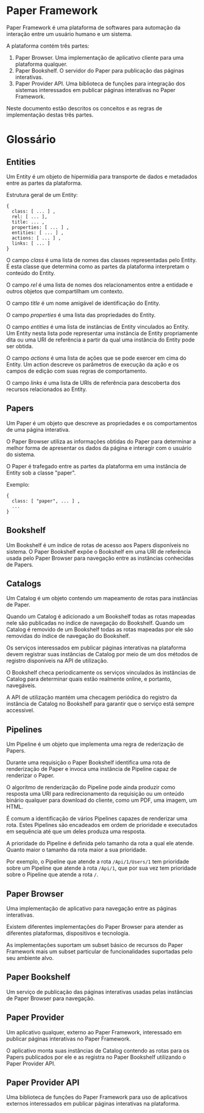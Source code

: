 # Paper Framework

Paper Framework é uma plataforma de softwares para automação da interação entre
um usuário humano e um sistema.

A plataforma contém três partes:

1.  Paper Browser.
    Uma implementação de aplicativo cliente para uma plataforma qualquer.
2.  Paper Bookshelf.
    O servidor do Paper para publicação das páginas interativas.
3.  Paper Provider API.
    Uma biblioteca de funções para integração dos sistemas interessados em 
    publicar páginas interativas no Paper Framework.

Neste documento estão descritos os conceitos e as regras de implementação destas
três partes.


# Glossário

## Entities

Um Entity é um objeto de hipermídia para transporte de dados e metadados entre
as partes da plataforma.

Estrutura geral de um Entity:

    {
      class: [ ... ] ,
      rel: [ ... ],
      title: ... ,
      properties: [ ... ] ,
      entities: [ ... ] ,
      actions: [ ... ] ,
      links: [ ... ]
    }

O campo *class* é uma lista de nomes das classes representadas pelo Entity.
É esta classe que determina como as partes da plataforma interpretam o conteúdo
do Entity.

O campo *rel* é uma lista de nomes dos relacionamentos entre a entidade e outros
objetos que compartilham um contexto.

O campo *title* é um nome amigável de identificação do Entity.

O campo *properties* é uma lista das propriedades do Entity.

O campo *entities* é uma lista de instâncias de Entity vinculados ao Entity.
Um Entity nesta lista pode representar uma instância de Entity propriamente dita
ou uma URI de referência a partir da qual uma instância do Entity pode ser
obtida.

O campo *actions* é uma lista de ações que se pode exercer em cima do Entity.
Um action descreve os parâmetros de execução da ação e os campos de edição com
suas regras de comportamento.

O campo *links* é uma lista de URIs de referência para descoberta dos recursos
relacionados ao Entity.

## Papers

Um Paper é um objeto que descreve as propriedades e os comportamentos de uma
página interativa.

O Paper Browser utiliza as informações obtidas do Paper para determinar a melhor
forma de apresentar os dados da página e interagir com o usuário do sistema.

O Paper é trafegado entre as partes da plataforma em uma instância de Entity sob
a classe "paper".

Exemplo:

    {
      class: [ "paper", ... ] ,
      ...
    }

## Bookshelf

Um Bookshelf é um índice de rotas de acesso aos Papers disponíveis no sistema.
O Paper Bookshelf expõe o Bookshelf em uma URI de referência usada pelo Paper
Browser para navegação entre as instâncias conhecidas de Papers.

## Catalogs

Um Catalog é um objeto contendo um mapeamento de rotas para instâncias de Paper.

Quando um Catalog é adicionado a um Bookshelf todas as rotas mapeadas nele são
publicadas no índice de navegação do Bookshelf.
Quando um Catalog é removido de um Bookshelf todas as rotas mapeadas por ele são
removidas do índice de navegação do Bookshelf.

Os serviços interessados em publicar páginas interativas na plataforma devem
registrar suas instâncias de Catalog por meio de um dos métodos de registro
disponíveis na API de utilização.

O Bookshelf checa periodicamente os serviços vinculados às instâncias de Catalog
para determinar quais estão realmente online,
e portanto, navegáveis.

A API de utilização mantém uma checagem periódica do registro da instância de
Catalog no Bookshelf para garantir que o serviço
está sempre accessivel.

## Pipelines

Um Pipeline é um objeto que implementa uma regra de rederização de Papers.

Durante uma requisição o Paper Bookshelf identifica uma rota de renderização de
Paper e invoca uma instância de Pipeline capaz
de renderizar o Paper.

O algoritmo de renderização do Pipeline pode ainda produzir como resposta uma
URI para redirecionamento da requisição ou um onteúdo binário qualquer para
download do cliente, como um PDF, uma imagem, um HTML.

É comum a identificação de vários Pipelines capazes de renderizar uma rota.
Estes Pipelines são encadeados em ordem de prioridade e executados em sequência
até que um deles produza uma resposta.

A prioridade do Pipeline é definida pelo tamanho da rota a qual ele atende.
Quanto maior o tamanho da rota maior a sua prioridade.

Por exemplo, o Pipeline que atende a rota `/Api/1/Users/1` tem prioridade sobre
um Pipeline que atende à rota `/Api/1`, que por sua vez tem prioridade sobre o
Pipeline que atende a rota `/`.

## Paper Browser

Uma implementação de aplicativo para navegação entre as páginas interativas.

Existem diferentes implementações do Paper Browser para atender as diferentes
plataformas, dispositivos
e tecnologia.

As implementações suportam um subset básico de recursos do Paper Framework mais
um subset particular de funcionalidades suportadas pelo seu ambiente alvo.

## Paper Bookshelf

Um serviço de publicação das páginas interativas usadas pelas instâncias de
Paper Browser para navegação.

## Paper Provider

Um aplicativo qualquer, externo ao Paper Framework, interessado em publicar
páginas interativas no Paper Framework.

O aplicativo monta suas instâncias de Catalog contendo as rotas para os Papers
publicados por ele e as registra no Paper Bookshelf utilizando o
Paper Provider API.

## Paper Provider API

Uma biblioteca de funções do Paper Framework para uso de aplicativos externos
interessados em publicar páginas interativas na plataforma.




